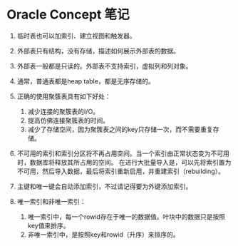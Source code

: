 Oracle Concept 笔记
===

1. 临时表也可以加索引、建立视图和触发器。  
2. 外部表只有结构，没有存储，描述如何展示外部表的数据。   
3. 外部表一般都是只读的。外部表不支持索引，虚拟列和列对象。   
4.  通常，普通表都是heap table，都是无序存储的。   
5. 正确的使用聚簇表具有如下好处：    
	1. 减少连接的聚簇表的I/O。  
	2. 提高仿佛连接聚簇表的时间。  
	3. 减少了存储空间，因为聚簇表之间的key只存储一次，而不需要重复存储。  

6. 不可用的索引和索引分区将不再占用空间。当一个索引由正常状态变为不可用时，数据库将释放其所占用的空间。   在进行大批量导入是，可以先将索引置为不可用，然后导入数据，最后将索引重新启用，并重建索引（rebuilding）。  

7. 主键和唯一键会自动添加索引，不过请记得要为外键添加索引。

8. 唯一索引和非唯一索引： 
	1. 唯一索引中，每一个rowid存在于唯一的数据值。叶块中的数据只是按照key值来排序。  
	2. 非唯一索引中，是按照key和rowid（升序）来排序的。  

